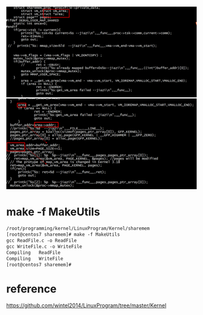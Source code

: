 
![image](https://github.com/magnate3/linux-riscv-dev/blob/main/exercises/sharemem/area0.png)
![image](https://github.com/magnate3/linux-riscv-dev/blob/main/exercises/sharemem/area.png)
#  make -f MakeUtils 

```
/root/programming/kernel/LinuxProgram/Kernel/sharemem
[root@centos7 sharemem]# make -f MakeUtils 
gcc ReadFile.c -o ReadFile
gcc WriteFile.c -o WriteFile
Compiling   ReadFile 
Compiling   WriteFile 
[root@centos7 sharemem]# 
```

# reference

https://github.com/wintel2014/LinuxProgram/tree/master/Kernel